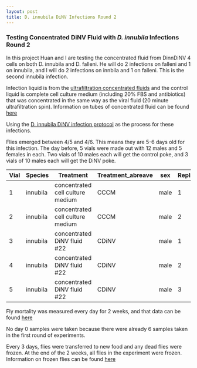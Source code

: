 ```yaml
---
layout: post
title: D. innubila DiNV Infections Round 2 
---
```


### Testing Concentrated DiNV Fluid with _D. innubila_ Infections Round 2 

In this project Huan and I are testing the concentrated fluid from DinnDiNV 4 cells on both D. innubila and D. falleni. He will do 2 infections on falleni and 1 on innubila, and I will do 2 infections on innbila and 1 on falleni. This is the second innubila infection. 

Infection liquid is from the [ultrafiltration concentrated fluids](https://meschedl.github.io/Unckless-Lab-Notebook-Maggie/2023/02/22/Viral-fluid-concentration-test.html) and the control liquid is complete cell culture medium (including 20% FBS and antibiotics) that was concentrated in the same way as the viral fluid (20 minute ultrafiltration spin). Information on tubes of concentrated fluid can be found [here](https://docs.google.com/spreadsheets/d/1ip4pR0j1dJQ-rxysV2T5G4nWEk8_yAzMWNIVjh7Sfhs/edit#gid=0)

Using the [D. innubila DiNV infection protocol](https://docs.google.com/document/d/191HoBdHh4KhIpoBTmma_ANXZZ6_2NZV3igZB3zYP5ig/edit) as the process for these infections. 

Flies emerged between 4/5 and 4/6. This means they are 5-6 days old for this infection. The day before, 5 vials were made out with 12 males and 5 females in each. Two vials of 10 males each will get the control poke, and 3 vials of 10 males each will get the DiNV poke. 

| Vial | Species  | Treatment                         | Treatment_abreave | sex  | Replicate | Day_emerged | Day_Infected | time_infected | fly_age  | Original_N_number |
|------|----------|-----------------------------------|-------------------|------|-----------|-------------|--------------|---------------|----------|-------------------|
| 1    | innubila | concentrated cell culture medium  | CCCM              | male | 1         | 4/5-4/6     | 20230411     | 3:36          | 5-6 days | 10                |
| 2    | innubila | concentrated cell culture medium  | CCCM              | male | 2         | 4/5-4/6     | 20230411     | 3:42          | 5-6 days | 10                |
| 3    | innubila | concentrated DiNV fluid #22       | CDiNV             | male | 1         | 4/5-4/6     | 20230411     | 3:48          | 5-6 days | 10                |
| 4    | innubila | concentrated DiNV fluid #22       | CDiNV             | male | 2         | 4/5-4/6     | 20230411     | 3:54          | 5-6 days | 10                |
| 5    | innubila | concentrated DiNV fluid #22       | CDiNV             | male | 3         | 4/5-4/6     | 20230411     | 4:00          | 5-6 days | 10                |


Fly mortality was measured every day for 2 weeks, and that data can be found [here](https://docs.google.com/spreadsheets/d/18AC5eMHJM4LTR17NAgQfCJOiFYvzrCPFqG2O39waOMk/edit#gid=0)

No day 0 samples were taken because there were already 6 samples taken in the first round of experiments. 

Every 3 days, flies were transferred to new food and any dead flies were frozen. At the end of the 2 weeks, all flies in the experiment were frozen. Information on frozen flies can be found [here](https://docs.google.com/spreadsheets/d/1V5OI2-qqRu4BS3OP9CCtsTK6x3vHnpaL-kLa38LZE1I/edit#gid=0)